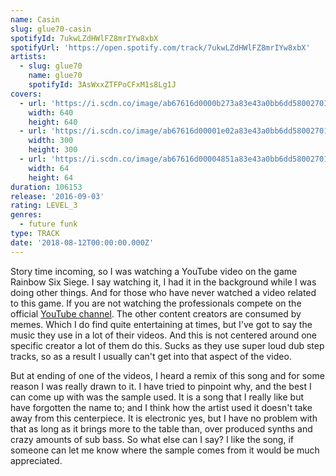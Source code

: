 ```yaml
---
name: Casin
slug: glue70-casin
spotifyId: 7ukwLZdHWlFZ8mrIYw8xbX
spotifyUrl: 'https://open.spotify.com/track/7ukwLZdHWlFZ8mrIYw8xbX'
artists:
  - slug: glue70
    name: glue70
    spotifyId: 3AsWxxZTFPoCFxM1s8Lg1J
covers:
  - url: 'https://i.scdn.co/image/ab67616d0000b273a83e43a0bb6dd58002701099'
    width: 640
    height: 640
  - url: 'https://i.scdn.co/image/ab67616d00001e02a83e43a0bb6dd58002701099'
    width: 300
    height: 300
  - url: 'https://i.scdn.co/image/ab67616d00004851a83e43a0bb6dd58002701099'
    width: 64
    height: 64
duration: 106153
release: '2016-09-03'
rating: LEVEL_3
genres:
  - future funk
type: TRACK
date: '2018-08-12T00:00:00.000Z'
---
```

Story time incoming, so I was watching a YouTube video on the game Rainbow Six Siege.
I say watching it, I had it in the background while I was doing other things. And for those
who have never watched a video related to this game. If you are not watching the professionals
compete on the official [YouTube channel](https://www.youtube.com/channel/UCWKHac5bjhsUtSnMDFCT-7A).
The other content creators are consumed by memes. Which I do find quite entertaining at times,
but I've got to say the music they use in a lot of their videos. And this is not centered around
one specific creator a lot of them do this. Sucks as they use super loud dub step tracks,
so as a result I usually can't get into that aspect of the video.

But at ending of one of the videos, I heard a remix of this song and for some reason I was
really drawn to it. I have tried to pinpoint why, and the best I can come up with was the
sample used. It is a song that I really like but have forgotten the name to; and I think
how the artist used it doesn't take away from this centerpiece. It is electronic yes, but
I have no problem with that as long as it brings more to the table than, over produced synths
and crazy amounts of sub bass. So what else can I say? I like the song, if someone can let me
know where the sample comes from it would be much appreciated.

